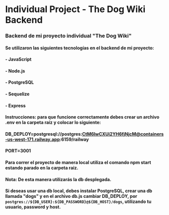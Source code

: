 # Individual Project - The Dog Wiki Backend
### Backend de mi proyecto individual "The Dog Wiki"
#### Se utilizaron las siguientes tecnologías en el backend de mi proyecto:
#### - JavaScript
#### - Node.js
#### - PostgreSQL
#### - Sequelize
#### - Express
#### Instrucciones: para que funcione correctamente debes crear un archivo .env en la carpeta raíz y colocar lo siguiente:
#### DB_DEPLOY=postgresql://postgres:CtM6lwCXUi2YH6fjNjcM@containers-us-west-171.railway.app:6159/railway
#### PORT=3001 
#### Para correr el proyecto de manera local utiliza el comando npm start estando parado en la carpeta raiz.
#### Nota: De esta manera utilizarás la db desplegada.
#### Si deseas usar una db local, debes instalar PostgreSQL, crear una db llamada "dogs" y en el archivo db.js cambiar DB_DEPLOY, por `postgres://${DB_USER}:${DB_PASSWORD}@${DB_HOST}/dogs`, utilizando tu usuario, password y host.
 
